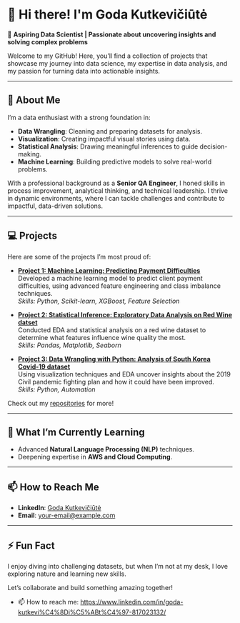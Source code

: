 # 👋 Hi there! I'm Goda Kutkevičiūtė  

🚀 **Aspiring Data Scientist | Passionate about uncovering insights and solving complex problems**  

Welcome to my GitHub! Here, you'll find a collection of projects that showcase my journey into data science, my expertise in data analysis, and my passion for turning data into actionable insights.  

---

## 🌟 About Me  

I’m a data enthusiast with a strong foundation in:  
- **Data Wrangling**: Cleaning and preparing datasets for analysis.
- **Visualization**: Creating impactful visual stories using data. 
- **Statistical Analysis**: Drawing meaningful inferences to guide decision-making.  
- **Machine Learning**: Building predictive models to solve real-world problems.  
 

With a professional background as a **Senior QA Engineer**, I honed skills in process improvement, analytical thinking, and technical leadership. I thrive in dynamic environments, where I can tackle challenges and contribute to impactful, data-driven solutions.  

---

## 💻 Projects  

Here are some of the projects I’m most proud of:  
- **[Project 1: Machine Learning:
 Predicting Payment Difficulties](#)**  
  Developed a machine learning model to predict client payment difficulties, using advanced feature engineering and class imbalance techniques.  
  *Skills: Python, Scikit-learn, XGBoost, Feature Selection*  

- **[Project 2: Statistical Inference:
 Exploratory Data Analysis on Red Wine datset](#)**  
  Conducted EDA and statistical analysis on a red wine dataset to determine what features influence wine quality the most.  
  *Skills: Pandas, Matplotlib, Seaborn*  

- **[Project 3:
     Data Wrangling with Python: Analysis of South Korea Covid-19 dataset](#)**  
  Using visualization techniques and EDA uncover insights about the 2019 Civil pandemic fighting plan and how it could have been improved.  
  *Skills: Python, Automation*  

Check out my [repositories](#) for more!  

---

## 🌱 What I’m Currently Learning  
- Advanced **Natural Language Processing (NLP)** techniques.  
- Deepening expertise in **AWS and Cloud Computing**.  

---

## 📫 How to Reach Me  
- **LinkedIn**: [Goda Kutkevičiūtė](https://www.linkedin.com/in/goda-kutkevi%C4%8Di%C5%ABt%C4%97-817023132/)  
- **Email**: [your-email@example.com](mailto:your-email@example.com)  

---

## ⚡ Fun Fact  
I enjoy diving into challenging datasets, but when I’m not at my desk, I love exploring nature and learning new skills.  

Let’s collaborate and build something amazing together!  





- 📫 How to reach me: https://www.linkedin.com/in/goda-kutkevi%C4%8Di%C5%ABt%C4%97-817023132/
<!--
**GodaKut/GodaKut** is a ✨ _special_ ✨ repository because its `README.md` (this file) appears on your GitHub profile.

Here are some ideas to get you started:

- 🔭 I’m currently working on ...
- 🌱 I’m currently learning ...
- 👯 I’m looking to collaborate on ...
- 🤔 I’m looking for help with ...
- 💬 Ask me about ...
...
- 😄 Pronouns: ...
- ⚡ Fun fact: ...
-->
